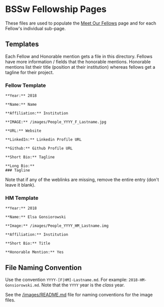 # BSSw Fellowship Pages

These files are used to populate the [Meet Our Fellows](https://bssw.io/pages/meet-our-fellows) page and for each Fellow's individual sub-page.

## Templates
Each Fellow and Honorable mention gets a file in this directory. Fellows have more information / fields that the honorable mentions. Honorable mentions list their title (position at their institution) whereas fellows get a tagline for their project.

### Fellow Template

```
**Year:** 2018

**Name:** Name

**Affiliation:** Institution

**IMAGE:** /images/People_YYYY_F_Lastname.jpg

**URL:** Website

**LinkedIn:** Linkedin Profile URL

**Github:** Github Profile URL

**Short Bio:** Tagline

**Long Bio:**
### Tagline
```

Note that if any of the weblinks are missing, remove the entire entry (don't leave it blank).

### HM Template

```
**Year:** 2018

**Name:** Elsa Gonsiorowski

**Image:** /images/People_YYYY_HM_Lastname.img

**Affiliation:** Institution

**Short Bio:** Title

**Honorable Mention:** Yes
```

## File Naming Convention

Use the convention `YYYY-[F|HM]-Lastname.md`. For example: `2018-HM-Gonsiorowski.md`. Note that the `YYYY` year is the *class* year.

See the [/images/README.md]() file for naming conventions for the image files.

<!---
Publish: no
---!>
